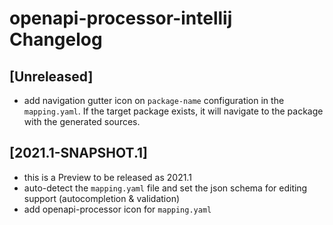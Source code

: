 <!-- Keep a Changelog guide -> https://keepachangelog.com -->

# openapi-processor-intellij Changelog

## [Unreleased]
- add navigation gutter icon on `package-name` configuration in the `mapping.yaml`. If the target package exists, it will navigate to the package with the generated sources. 

## [2021.1-SNAPSHOT.1]
- this is a Preview to be released as 2021.1
- auto-detect the `mapping.yaml` file and set the json schema for editing support (autocompletion & validation)
- add openapi-processor icon for `mapping.yaml` 
